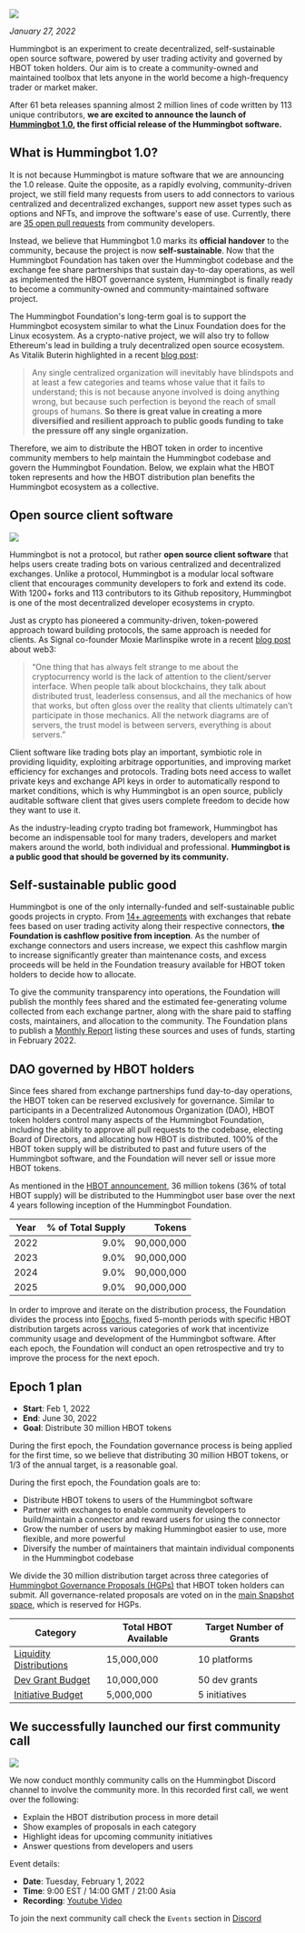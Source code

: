 ![](/assets/img/hummingbot-1-0.jpg)

*January 27, 2022*

Hummingbot is an experiment to create decentralized, self-sustainable open source software, powered by user trading activity and governed by HBOT token holders. Our aim is to create a community-owned and maintained toolbox that lets anyone in the world become a high-frequency trader or market maker.

After 61 beta releases spanning almost 2 million lines of code written by 113 unique contributors, **we are excited to announce the launch of [Hummingbot 1.0](/release-notes/1.0.0/), the first official release of the Hummingbot software.**

## What is Hummingbot 1.0?

It is not because Hummingbot is mature software that we are announcing the 1.0 release. Quite the opposite, as a rapidly evolving, community-driven project, we still field many requests from users to add connectors to various centralized and decentralized exchanges, support new asset types such as options and NFTs, and improve the software's ease of use. Currently, there are [35 open pull requests](https://github.com/hummingbot/hummingbot/pulls) from community developers.

Instead, we believe that Hummingbot 1.0 marks its **official handover** to the community, because the project is now **self-sustainable**. Now that the Hummingbot Foundation has taken over the Hummingbot codebase and the exchange fee share partnerships that sustain day-to-day operations, as well as implemented the HBOT governance system, Hummingbot is finally ready to become a community-owned and community-maintained software project.

The Hummingbot Foundation's long-term goal is to support the Hummingbot ecosystem similar to what the Linux Foundation does for the Linux ecosystem. As a crypto-native project, we will also try to follow Ethereum's lead in building a truly decentralized open source ecosystem. As Vitalik Buterin highlighted in a recent [blog post](https://vitalik.ca/general/2021/03/23/legitimacy.html):

> Any single centralized organization will inevitably have blindspots and at least a few categories and teams whose value that it fails to understand; this is not because anyone involved is doing anything wrong, but because such perfection is beyond the reach of small groups of humans. **So there is great value in creating a more diversified and resilient approach to public goods funding to take the pressure off any single organization.**

Therefore, we aim to distribute the HBOT token in order to incentive community members to help maintain the Hummingbot codebase and govern the Hummingbot Foundation. Below, we explain what the HBOT token represents and how the HBOT distribution plan benefits the Hummingbot ecosystem as a collective.

## Open source client software

![](/assets/img/hummingbot-1-connectors.png)

Hummingbot is not a protocol, but rather **open source client software** that helps users create trading bots on various centralized and decentralized exchanges. Unlike a protocol, Hummingbot is a modular local software client that encourages community developers to fork and extend its code. With 1200+ forks and 113 contributors to its Github repository, Hummingbot is one of the most decentralized developer ecosystems in crypto.

Just as crypto has pioneered a community-driven, token-powered approach toward building protocols, the same approach is needed for clients. As Signal co-founder Moxie Marlinspike wrote in a recent [blog post](https://moxie.org/2022/01/07/web3-first-impressions.html) about web3:

> “One thing that has always felt strange to me about the cryptocurrency world is the lack of attention to the client/server interface. When people talk about blockchains, they talk about distributed trust, leaderless consensus, and all the mechanics of how that works, but often gloss over the reality that clients ultimately can’t participate in those mechanics. All the network diagrams are of servers, the trust model is between servers, everything is about servers.”

Client software like trading bots play an important, symbiotic role in providing liquidity, exploiting arbitrage opportunities, and improving market efficiency for exchanges and protocols. Trading bots need access to wallet private keys and exchange API keys in order to automatically respond to market conditions, which is why Hummingbot is an open source, publicly auditable software client that gives users complete freedom to decide how they want to use it.

As the industry-leading crypto trading bot framework, Hummingbot has become an indispensable tool for many traders, developers and market makers around the world, both individual and professional. **Hummingbot is a public good that should be governed by its community.**

## Self-sustainable public good

Hummingbot is one of the only internally-funded and self-sustainable public goods projects in crypto. From [14+ agreements](/maintenance/certification) with exchanges that rebate fees based on user trading activity along their respective connectors, **the Foundation is cashflow positive from inception**. As the number of exchange connectors and users increase, we expect this cashflow margin to increase significantly greater than maintenance costs, and excess proceeds will be held in the Foundation treasury available for HBOT token holders to decide how to allocate.

To give the community transparency into operations, the Foundation will publish the monthly fees shared and the estimated fee-generating volume collected from each exchange partner, along with the share paid to staffing costs, maintainers, and allocation to the community. The Foundation plans to publish a [Monthly Report](/reporting/) listing these sources and uses of funds, starting in February 2022.

## DAO governed by HBOT holders

Since fees shared from exchange partnerships fund day-to-day operations, the HBOT token can be reserved exclusively for governance. Similar to participants in a Decentralized Autonomous Organization (DAO), HBOT token holders control many aspects of the Hummingbot Foundation, including the ability to approve all pull requests to the codebase, electing Board of Directors, and allocating how HBOT is distributed. 100% of the HBOT token supply will be distributed to past and future users of the Hummingbot software, and the Foundation will never sell or issue more HBOT tokens.

As mentioned in the [HBOT announcement](/news/hbot), 36 million tokens (36% of total HBOT supply) will be distributed to the Hummingbot user base over the next 4 years following inception of the Hummingbot Foundation.

| Year  | % of Total Supply | Tokens |
|-------|-------:|-----------------:|
| 2022  |   9.0% |     90,000,000   |
| 2023  |   9.0% |     90,000,000   |
| 2024  |   9.0% |     90,000,000   |
| 2025  |   9.0% |     90,000,000   |

In order to improve and iterate on the distribution process, the Foundation divides the process into [Epochs](/governance/epochs), fixed 5-month periods with specific HBOT distribution targets across various categories of work that incentivize community usage and development of the Hummingbot software. After each epoch, the Foundation will conduct an open retrospective and try to improve the process for the next epoch.

## Epoch 1 plan

- **Start**: Feb 1, 2022
- **End**: June 30, 2022
- **Goal**: Distribute 30 million HBOT tokens

During the first epoch, the Foundation governance process is being applied for the first time, so we believe that distributing 30 million HBOT tokens, or 1/3 of the annual target, is a reasonable goal.

During the first epoch, the Foundation goals are to:

- Distribute HBOT tokens to users of the Hummingbot software
- Partner with exchanges to enable community developers to build/maintain a connector and reward users for using the connector
- Grow the number of users by making Hummingbot easier to use, more flexible, and more powerful
- Diversify the number of maintainers that maintain individual components in the Hummingbot codebase

We divide the 30 million distribution target across three categories of [Hummingbot Governance Proposals (HGPs)](/governance/proposals/hgp) that HBOT token holders can submit. All governance-related proposals are voted on in the [main Snapshot space](https://snapshot.org/#/hbot.eth), which is reserved for HGPs.

| Category                                                                      | Total HBOT Available      | Target Number of Grants |
| ------------------------------------------------------------------------------| ------------------------- | ----------------------- |
| [Liquidity Distributions](/governance/proposals/hgp/#liquidity-distributions-ld) | 15,000,000                | 10 platforms             |
| [Dev Grant Budget](/governance/proposals/hgp/#dev-grant-budget-dg)               | 10,000,000                | 50 dev grants           |
| [Initiative Budget](/governance/proposals/hgp/#initiative-budget-ib)     | 5,000,000                 | 5 initiatives           |

## We successfully launched our first community call

![](/assets/img/hummingbot-1-discord.png)

We now conduct monthly community calls on the Hummingbot Discord channel to involve the community more. In this recorded first call, we went over the following:

- Explain the HBOT distribution process in more detail
- Show examples of proposals in each category
- Highlight ideas for upcoming community initiatives
- Answer questions from developers and users

Event details:

- **Date**: Tuesday, February 1, 2022
- **Time**: 9:00 EST / 14:00 GMT / 21:00 Asia
- **Recording**: [Youtube Video](https://youtu.be/fLN907zu4JU)

To join the next community call check the `Events` section in [Discord](https://discord.gg/hummingbot)
